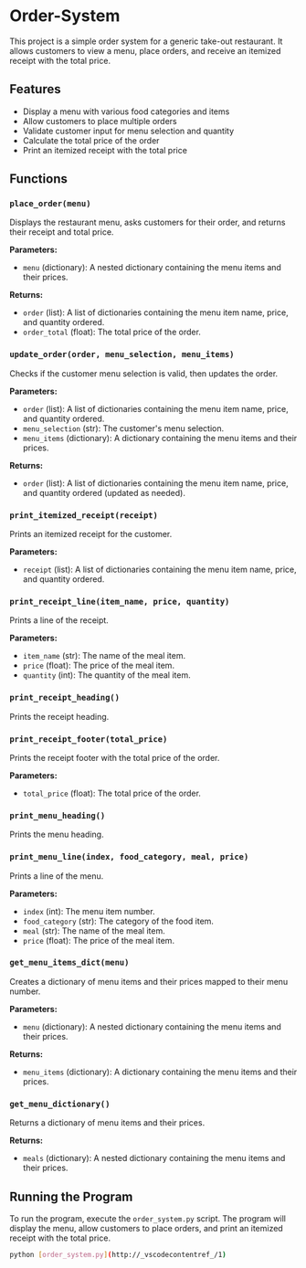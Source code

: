 # Order-System

This project is a simple order system for a generic take-out restaurant. It allows customers to view a menu, place orders, and receive an itemized receipt with the total price.

## Features

- Display a menu with various food categories and items
- Allow customers to place multiple orders
- Validate customer input for menu selection and quantity
- Calculate the total price of the order
- Print an itemized receipt with the total price

## Functions

### `place_order(menu)`

Displays the restaurant menu, asks customers for their order, and returns their receipt and total price.

**Parameters:**
- `menu` (dictionary): A nested dictionary containing the menu items and their prices.

**Returns:**
- `order` (list): A list of dictionaries containing the menu item name, price, and quantity ordered.
- `order_total` (float): The total price of the order.

### `update_order(order, menu_selection, menu_items)`

Checks if the customer menu selection is valid, then updates the order.

**Parameters:**
- `order` (list): A list of dictionaries containing the menu item name, price, and quantity ordered.
- `menu_selection` (str): The customer's menu selection.
- `menu_items` (dictionary): A dictionary containing the menu items and their prices.

**Returns:**
- `order` (list): A list of dictionaries containing the menu item name, price, and quantity ordered (updated as needed).

### `print_itemized_receipt(receipt)`

Prints an itemized receipt for the customer.

**Parameters:**
- `receipt` (list): A list of dictionaries containing the menu item name, price, and quantity ordered.

### `print_receipt_line(item_name, price, quantity)`

Prints a line of the receipt.

**Parameters:**
- `item_name` (str): The name of the meal item.
- `price` (float): The price of the meal item.
- `quantity` (int): The quantity of the meal item.

### `print_receipt_heading()`

Prints the receipt heading.

### `print_receipt_footer(total_price)`

Prints the receipt footer with the total price of the order.

**Parameters:**
- `total_price` (float): The total price of the order.

### `print_menu_heading()`

Prints the menu heading.

### `print_menu_line(index, food_category, meal, price)`

Prints a line of the menu.

**Parameters:**
- `index` (int): The menu item number.
- `food_category` (str): The category of the food item.
- `meal` (str): The name of the meal item.
- `price` (float): The price of the meal item.

### `get_menu_items_dict(menu)`

Creates a dictionary of menu items and their prices mapped to their menu number.

**Parameters:**
- `menu` (dictionary): A nested dictionary containing the menu items and their prices.

**Returns:**
- `menu_items` (dictionary): A dictionary containing the menu items and their prices.

### `get_menu_dictionary()`

Returns a dictionary of menu items and their prices.

**Returns:**
- `meals` (dictionary): A nested dictionary containing the menu items and their prices.

## Running the Program

To run the program, execute the `order_system.py` script. The program will display the menu, allow customers to place orders, and print an itemized receipt with the total price.

```sh
python [order_system.py](http://_vscodecontentref_/1)